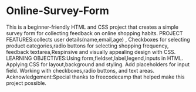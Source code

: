 # Online-Survey-Form
This is a beginner-friendly HTML and CSS project that creates a simple survey form for collecting feedback on online shopping habits.
PROJECT FEATURES:collects user  details(name,email,age) , Checkboxes for selecting product categories,radio buttons for selecting shopping frequency, feedback textarea,Respinsive and visually appealing design with CSS.
LEARNING OBJECTIVES:Using form,fieldset,label,legend,inputs in HTML. Applying CSS for layout,background and styling.  Add placeholders for input field. Working with checkboxes,radio buttons, and text areas.
Acknowledgement:Special thanks to freecodecamp that helped make this project possible.
